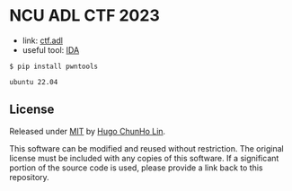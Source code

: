 # NCU ADL CTF 2023

- link: [ctf.adl](http://ctf.adl.tw/)
- useful tool: [IDA](https://hex-rays.com/IDA-pro/)


```shell
$ pip install pwntools
```
`ubuntu 22.04`

## License
Released under [MIT](./LICENSE) by [Hugo ChunHo Lin](https://github.com/1chooo).


This software can be modified and reused without restriction.
The original license must be included with any copies of this software.
If a significant portion of the source code is used, please provide a link back to this repository.

